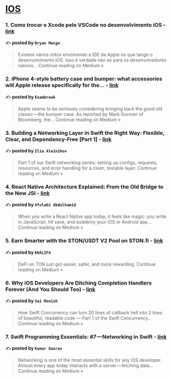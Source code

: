 
<h1><a href=https://medium.com/tag/ios/recommended target="_blank" rel="noopener noreferrer">IOS</a></h1>
<h3>1. Como trocar o Xcode pelo VSCode no desenvolvimento iOS - <a href="https://medium.com/@bryanmacgo/como-trocar-o-xcode-pelo-vscode-no-desenvolvimento-ios-9716bb378b4c?source=rss------ios-5" target="_blank" rel="noopener noreferrer">link</a></h3>

✍️ **posted by `Bryan Macgo`**

<blockquote>Existem vários mitos envolvendo a IDE da Apple no que tange o desenvolvimento iOS. Isso é verdade não só para os desenvolvedores nativos…
Continue reading on Medium »</blockquote>

<h3>2. iPhone 4-style battery case and bumper: what accessories will Apple release specifically for the… - <a href="https://medium.com/@exambreak/iphone-4-style-battery-case-and-bumper-what-accessories-will-apple-release-specifically-for-the-89d2ae9e19d9?source=rss------ios-5" target="_blank" rel="noopener noreferrer">link</a></h3>

✍️ **posted by `Exambreak`**

<blockquote>Apple seems to be seriously considering bringing back the good old classic — the bumper case. As reported by Mark Gurman of Bloomberg, the…
Continue reading on Medium »</blockquote>

<h3>3. Building a Networking Layer in Swift the Right Way: Flexible, Clear, and Dependency-Free [Part 1] - <a href="https://medium.com/@alejnikov.ilya/building-a-networking-layer-in-swift-the-right-way-flexible-clear-and-dependency-free-part-1-aa839e63e17b?source=rss------ios-5" target="_blank" rel="noopener noreferrer">link</a></h3>

✍️ **posted by `Ilia Aleinikov`**

<blockquote>Part 1 of our Swift networking series: setting up configs, requests, resources, and error handling for a clean, testable layer.
Continue reading on Medium »</blockquote>

<h3>4. React Native Architecture Explained: From the Old Bridge to the New JSI - <a href="https://medium.com/@afoojnr/react-native-architecture-explained-from-the-old-bridge-to-the-new-jsi-a5f70cbb4937?source=rss------ios-5" target="_blank" rel="noopener noreferrer">link</a></h3>

✍️ **posted by `Afolabi Abdulhamid`**

<blockquote>When you write a React Native app today, it feels like magic: you write in JavaScript, hit save, and suddenly your iOS or Android app…
Continue reading on Medium »</blockquote>

<h3>5. Earn Smarter with the STON/USDT V2 Pool on STON.fi - <a href="https://medium.com/@khalifaseidu39/earn-smarter-with-the-ston-usdt-v2-pool-on-ston-fi-0a6a5bb44407?source=rss------ios-5" target="_blank" rel="noopener noreferrer">link</a></h3>

✍️ **posted by `KHALIFA `**

<blockquote>DeFi on TON just got easier, safer, and more rewarding.
Continue reading on Medium »</blockquote>

<h3>6. Why iOS Developers Are Ditching Completion Handlers Forever (And You Should Too) - <a href="https://medium.com/@sai.chepuri6/why-ios-developers-are-ditching-completion-handlers-forever-and-you-should-too-b30fa54fe2bf?source=rss------ios-5" target="_blank" rel="noopener noreferrer">link</a></h3>

✍️ **posted by `Sai Monish`**

<blockquote>How Swift Concurrency can turn 20 lines of callback hell into 2 lines of beautiful, readable code — Part 1 of the Swift Concurrency…
Continue reading on Medium »</blockquote>

<h3>7. Swift Programming Essentials: #7 — Networking in Swift - <a href="https://medium.com/@kumar.gaurav.sri99/swift-programming-essentials-7-networking-in-swift-f54d84f444b5?source=rss------ios-5" target="_blank" rel="noopener noreferrer">link</a></h3>

✍️ **posted by `Kumar Gaurav`**

<blockquote>Networking is one of the most essential skills for any iOS developer. Almost every app today interacts with a server — fetching data…
Continue reading on Medium »</blockquote>

